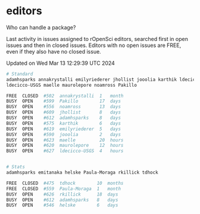# editors

Who can handle a package?

Last activity in issues assigned to rOpenSci editors, searched first in open
issues and then in closed issues. Editors with no open issues are FREE, even if
they also have no closed issue.


Updated on Wed Mar 13 12:29:39 UTC 2024

```bash
# Standard
adamhsparks annakrystalli emilyriederer jhollist jooolia karthik ldecicco
ldecicco-USGS maelle maurolepore noamross Pakillo

FREE  CLOSED  #502  annakrystalli  1   month
BUSY  OPEN    #599  Pakillo        17  days
BUSY  OPEN    #556  noamross       13  days
BUSY  OPEN    #609  jhollist       8   days
BUSY  OPEN    #612  adamhsparks    8   days
BUSY  OPEN    #575  karthik        6   days
BUSY  OPEN    #619  emilyriederer  5   days
BUSY  OPEN    #590  jooolia        2   days
BUSY  OPEN    #623  maelle         20  hours
BUSY  OPEN    #620  maurolepore    12  hours
BUSY  OPEN    #627  ldecicco-USGS  4   hours


# Stats
adamhsparks emitanaka helske Paula-Moraga rkillick tdhock

FREE  CLOSED  #475  tdhock        10  months
FREE  CLOSED  #559  Paula-Moraga  1   month
BUSY  OPEN    #626  rkillick      18  days
BUSY  OPEN    #612  adamhsparks   8   days
BUSY  OPEN    #546  helske        6   days
```
